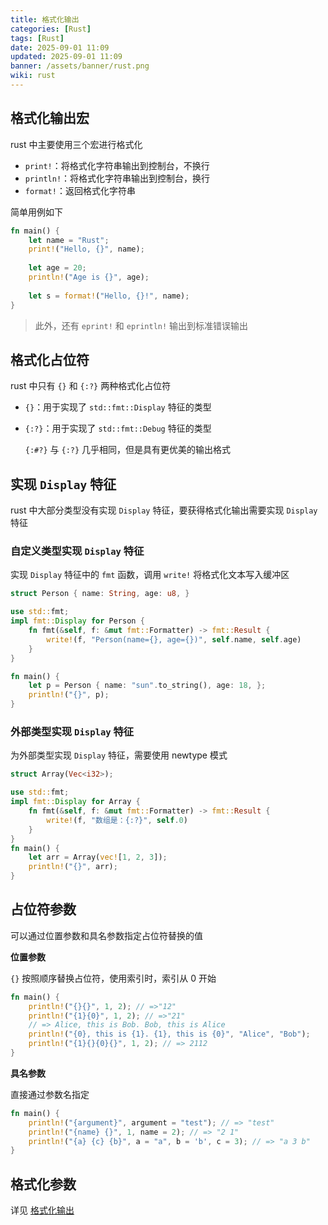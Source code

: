 ```yaml
---
title: 格式化输出
categories: [Rust]
tags: [Rust]
date: 2025-09-01 11:09
updated: 2025-09-01 11:09
banner: /assets/banner/rust.png
wiki: rust
---
```

## 格式化输出宏

rust 中主要使用三个宏进行格式化

- `print!`：将格式化字符串输出到控制台，不换行
- `println!`：将格式化字符串输出到控制台，换行
- `format!`：返回格式化字符串

简单用例如下

```rust
fn main() {
    let name = "Rust";
    print!("Hello, {}", name);
    
    let age = 20;
    println!("Age is {}", age);
    
    let s = format!("Hello, {}!", name);
}
```

> 此外，还有 `eprint!` 和 `eprintln!` 输出到标准错误输出

## 格式化占位符

rust 中只有 `{}` 和 `{:?}` 两种格式化占位符

- `{}`：用于实现了 `std::fmt::Display` 特征的类型
- `{:?}`：用于实现了 `std::fmt::Debug` 特征的类型

    `{:#?}` 与 `{:?}` 几乎相同，但是具有更优美的输出格式

## 实现 `Display` 特征

rust 中大部分类型没有实现 `Display` 特征，要获得格式化输出需要实现 `Display` 特征

### 自定义类型实现 `Display` 特征

实现 `Display` 特征中的 `fmt` 函数，调用 `write!` 将格式化文本写入缓冲区

```rust
struct Person { name: String, age: u8, }

use std::fmt;
impl fmt::Display for Person {
    fn fmt(&self, f: &mut fmt::Formatter) -> fmt::Result {
        write!(f, "Person(name={}, age={})", self.name, self.age)
    }
}

fn main() {
    let p = Person { name: "sun".to_string(), age: 18, };
    println!("{}", p);
}
```

### 外部类型实现 `Display` 特征

为外部类型实现 `Display` 特征，需要使用 newtype 模式

```rust
struct Array(Vec<i32>);

use std::fmt;
impl fmt::Display for Array {
    fn fmt(&self, f: &mut fmt::Formatter) -> fmt::Result {
        write!(f, "数组是：{:?}", self.0)
    }
}
fn main() {
    let arr = Array(vec![1, 2, 3]);
    println!("{}", arr);
}
```

## 占位符参数

可以通过位置参数和具名参数指定占位符替换的值

**位置参数**

`{}` 按照顺序替换占位符，使用索引时，索引从 0 开始

```rust
fn main() {
    println!("{}{}", 1, 2); // =>"12"
    println!("{1}{0}", 1, 2); // =>"21"
    // => Alice, this is Bob. Bob, this is Alice
    println!("{0}, this is {1}. {1}, this is {0}", "Alice", "Bob");
    println!("{1}{}{0}{}", 1, 2); // => 2112
}
```

**具名参数**

直接通过参数名指定

```rust
fn main() {
    println!("{argument}", argument = "test"); // => "test"
    println!("{name} {}", 1, name = 2); // => "2 1"
    println!("{a} {c} {b}", a = "a", b = 'b', c = 3); // => "a 3 b"
}
```

## 格式化参数

详见 [格式化输出](https://course.rs/basic/formatted-output.html#%E6%A0%BC%E5%BC%8F%E5%8C%96%E5%8F%82%E6%95%B0)
